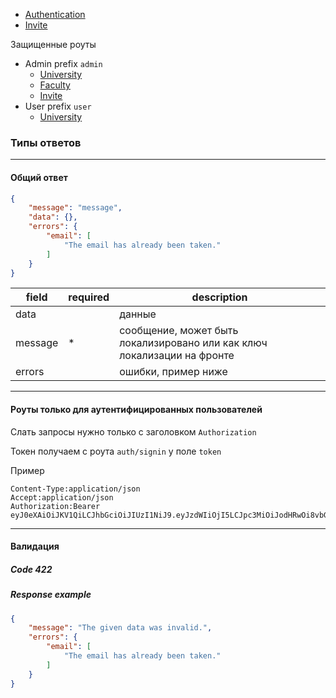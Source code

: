 
 - [Authentication](Authentication.md)  
 - [Invite](Invite.md)  


Защищенные роуты
 - Admin prefix `admin`
     - [University](Auth/Admin/University.md) 
     - [Faculty](Auth/Admin/Faculty.md) 
     - [Invite](Auth/Admin/Invite.md) 
 - User prefix `user`
     - [University](Auth/User/University.md) 


### Типы ответов

---


#### Общий ответ
```json
{
    "message": "message",
    "data": {},
    "errors": {
        "email": [
            "The email has already been taken."
        ]
    }
}
```
| field | required  | description  | 
|---|---|---|
| data  |   | данные  |
| message  | *  |  сообщение, может быть локализировано или как ключ локализации на фронте |
| errors  |   |  ошибки, пример ниже |


___


#### Роуты только для аутентифицированных пользователей
Слать запросы нужно только с заголовком `Authorization`

Токен получаем с роута `auth/signin` у поле `token`

Пример
```text
Content-Type:application/json
Accept:application/json
Authorization:Bearer eyJ0eXAiOiJKV1QiLCJhbGciOiJIUzI1NiJ9.eyJzdWIiOjI5LCJpc3MiOiJodHRwOi8vbG9jYWxob3N0OjgwMDAvYXBpL2F1dGgvc2lnbmluIiwiaWF0IjoxNTI1Mjc4NTk5LCJleHAiOjE1MjUzNjQ5OTksIm5iZiI6MTUyNTI3ODU5OSwianRpIjoiRjIwME5SeFhwTDhKMEk0ayJ9.2tcwjCK507v0qd3PYaooT7Y9LPTJmhhe7cmzFLhXQuQ
```

---

#### Валидация

##### Code 422
##### Response example
```json
{
    "message": "The given data was invalid.",
    "errors": {
        "email": [
            "The email has already been taken."
        ]
    }
}
```